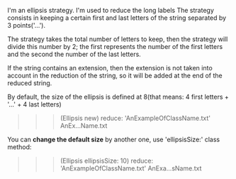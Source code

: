 I'm an ellipsis strategy. I'm used to reduce the long labels
The strategy consists in keeping a certain first and last letters of the string separated by 3 points('...').

The strategy takes the total number of letters to keep, then the strategy will divide this number by 2; the first represents the number of the first letters and the second the number of the last letters. 

If the string contains an extension, then the extension is not taken into account in the reduction of the string, so it will be added at the end of the reduced string.

By default, the size of the ellipsis is defined at 8(that means: 4 first letters + '...' + 4 last letters) 
>>> (Ellipsis new) reduce: 'AnExampleOfClassName.txt'
AnEx...Name.txt

You can **change the default size** by another one, use 'ellipsisSize:' class method:
>>> (Ellipsis ellipsisSize: 10) reduce: 'AnExampleOfClassName.txt'
AnExa...sName.txt